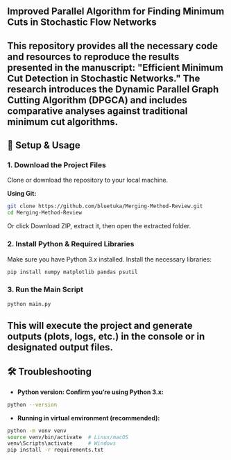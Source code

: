 Improved Parallel Algorithm for Finding Minimum Cuts in Stochastic Flow Networks
---
This repository provides all the necessary code and resources to reproduce the results presented in the manuscript: "Efficient Minimum Cut Detection in Stochastic Networks."
The research introduces the Dynamic Parallel Graph Cutting Algorithm (DPGCA) and includes comparative analyses against traditional minimum cut algorithms.
---
## 🔧 Setup & Usage

### 1. Download the Project Files
Clone or download the repository to your local machine.

**Using Git:**
```bash
git clone https://github.com/bluetuka/Merging-Method-Review.git
cd Merging-Method-Review
```

Or click Download ZIP, extract it, then open the extracted folder.

### 2. Install Python & Required Libraries
Make sure you have Python 3.x installed. Install the necessary libraries:

```bash
pip install numpy matplotlib pandas psutil
```

### 3. Run the Main Script

```bash
python main.py
```

This will execute the project and generate outputs (plots, logs, etc.) in the console or in designated output files.
---
## 🛠 Troubleshooting

- **Python version: Confirm you’re using Python 3.x:**

```bash
python --version
```

- **Running in virtual environment (recommended):**

```bash
python -m venv venv
source venv/bin/activate  # Linux/macOS
venv\Scripts\activate     # Windows
pip install -r requirements.txt
```
